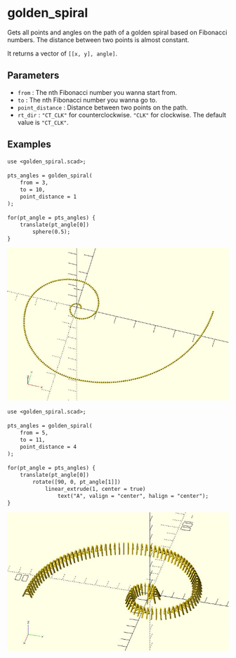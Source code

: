 # golden_spiral

Gets all points and angles on the path of a golden spiral based on Fibonacci numbers. The distance between two  points is almost constant. 

It returns a vector of `[[x, y], angle]`. 

## Parameters

- `from` : The nth Fibonacci number you wanna start from.
- `to` : The nth Fibonacci number you wanna go to.
- `point_distance` : Distance between two points on the path.
- `rt_dir` : `"CT_CLK"` for counterclockwise. `"CLK"` for clockwise. The default value is `"CT_CLK"`.

## Examples
    
	use <golden_spiral.scad>;
	        
	pts_angles = golden_spiral(
	    from = 3, 
	    to = 10, 
	    point_distance = 1
	);
	
	for(pt_angle = pts_angles) {
	    translate(pt_angle[0]) 
	        sphere(0.5);
    }

![golden_spiral](images/lib2x-golden_spiral-1.JPG)
	
	use <golden_spiral.scad>;
	        
	pts_angles = golden_spiral(
	    from = 5, 
	    to = 11, 
	    point_distance = 4
	);
	    
	for(pt_angle = pts_angles) {
	    translate(pt_angle[0]) 
	        rotate([90, 0, pt_angle[1]])
	            linear_extrude(1, center = true) 
	                text("A", valign = "center", halign = "center");
	}
    
![golden_spiral](images/lib2x-golden_spiral-2.JPG)